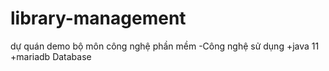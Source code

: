 # library-management
dự quán demo bộ môn công nghệ phần mềm
-Công nghệ sử dụng
+java 11
+mariadb Database
